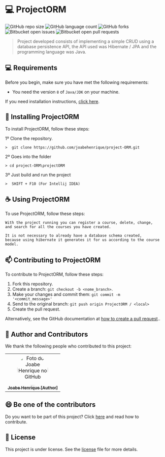 # 💻 ProjectORM

![GitHub repo size](https://img.shields.io/github/repo-size/joabehenrique/project-ORM?style=flat)
![GitHub language count](https://img.shields.io/github/languages/count/joabehenrique/project-ORM?style=flat)
![GitHub forks](https://img.shields.io/github/forks/joabehenrique/project-ORM?style=flat)
![Bitbucket open issues](https://img.shields.io/bitbucket/issues/joabehenrique/project-ORM?style=flat)
![Bitbucket open pull requests](https://img.shields.io/bitbucket/pr-raw/joabehenrique/project-ORM?style=flat)

> Project developed consists of implementing a simple CRUD using a database persistence API, the API used was Hibernate / JPA and the programming language was Java.

## 💻 Requirements

Before you begin, make sure you have met the following requirements:

- You need the version `8` of `Java/JDK` on your machine.

If you need installation instructions, [click here](https://docs.oracle.com/javase/8/docs/technotes/guides/install/install_overview.html).

## 🚀 Installing ProjectORM

To install ProjectORM, follow these steps:

1º Clone the repository.

```
>  git clone https://github.com/joabehenrique/project-ORM.git
```
2º Goes into the folder
```
> cd project-ORM\projectORM
```
3º Just build and run the project
```
>  SHIFT + F10 (For Intellij IDEA)
```

## ☕ Using ProjectORM

To use ProjectORM, follow these steps:

```
With the project running you can register a course, delete, change, 
and search for all the courses you have created.

It is not necessary to already have a database schema created, 
because using hibernate it generates it for us according to the course model.
```

## 📫 Contributing to ProjectORM

To contribute to ProjectORM, follow these steps:

1. Fork this repository.
2. Create a branch: `git checkout -b <nome_branch>`.
3. Make your changes and commit them: `git commit -m '<commit_message>'`
4. Send to the original branch: `git push origin ProjectORM / <local>`
5. Create the pull request.

Alternatively, see the GitHub documentation at [how to create a pull request](https://help.github.com/en/github/collaborating-with-issues-and-pull-requests/creating-a-pull-request)..

## 🤝 Author and Contributors

We thank the following people who contributed to this project:

<table>
  <tr>
    <td align="center">
      <a href="https://github.com/joabehenrique">
        <img src="https://avatars3.githubusercontent.com/u/64988299" width="100px" style="border-radius: 90px" alt="Foto do Joabe Henrique no GitHub"/><br>
        <sub>
          <b>Joabe Henrique [Author]</b>
        </sub>
      </a>
    </td>
  </tr>
</table>

## 😄 Be one of the contributors<br>

Do you want to be part of this project? Click [here](https://github.com/joabehenrique/project-ORM/blob/main/CONTRIBUTING.md) and read how to contribute.

## 📝 License

This project is under license. See the [license](https://github.com/joabehenrique/project-ORM/blob/main/LICENSE.md) file for more details.
